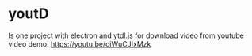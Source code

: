 # youtD
Is one project with electron and ytdl.js for download video from youtube
video demo: https://youtu.be/oiWuCJIxMzk